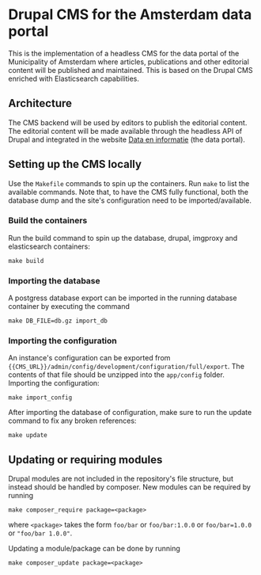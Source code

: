 # Drupal CMS for the Amsterdam data portal

This is the implementation of a headless CMS for the data portal of the Municipality of Amsterdam where articles, publications and other editorial content will be published and maintained.
This is based on the Drupal CMS enriched with Elasticsearch capabilities.

## Architecture

The CMS backend will be used by editors to publish the editorial content. The editorial content will be made available through the headless API of Drupal and integrated in the website [Data en informatie](https://data.amsterdam.nl) (the data portal).

## Setting up the CMS locally

Use the `Makefile` commands to spin up the containers. Run `make` to list the available commands. Note that, to have the CMS fully functional, both the database dump and the site's configuration need to be imported/available.

### Build the containers

Run the build command to spin up the database, drupal, imgproxy and elasticsearch containers:

```
make build
```

### Importing the database

A postgress database export can be imported in the running database container by executing the command

```
make DB_FILE=db.gz import_db
```

### Importing the configuration

An instance's configuration can be exported from `{{CMS_URL}}/admin/config/development/configuration/full/export`. The contents of that file should be unzipped into the `app/config` folder. Importing the configuration:

```
make import_config
```

After importing the database of configuration, make sure to run the update command to fix any broken references:

```
make update
```

## Updating or requiring modules

Drupal modules are not included in the repository's file structure, but instead should be handled by composer.
New modules can be required by running

```
make composer_require package=<package>
```

where `<package>` takes the form `foo/bar` or `foo/bar:1.0.0` or `foo/bar=1.0.0` or `"foo/bar 1.0.0"`.

Updating a module/package can be done by running

```
make composer_update package=<package>
```
